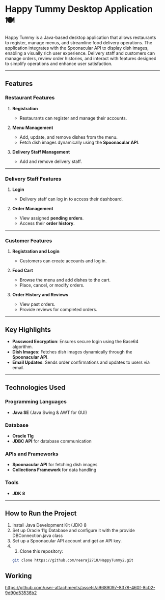 # Happy Tummy Desktop Application 🍽️  

Happy Tummy is a Java-based desktop application that allows restaurants to register, manage menus, and streamline food delivery operations. The application integrates with the Spoonacular API to display dish images, enabling a visually rich user experience. Delivery staff and customers can manage orders, review order histories, and interact with features designed to simplify operations and enhance user satisfaction.  

---

## Features  

### Restaurant Features  
1. **Registration**  
   - Restaurants can register and manage their accounts.  

2. **Menu Management**  
   - Add, update, and remove dishes from the menu.  
   - Fetch dish images dynamically using the **Spoonacular API**.  

3. **Delivery Staff Management**  
   - Add and remove delivery staff.  

---

### Delivery Staff Features  
1. **Login**  
   - Delivery staff can log in to access their dashboard.  

2. **Order Management**  
   - View assigned **pending orders**.  
   - Access their **order history**.  

---

### Customer Features  
1. **Registration and Login**  
   - Customers can create accounts and log in.  

2. **Food Cart**  
   - Browse the menu and add dishes to the cart.  
   - Place, cancel, or modify orders.  

3. **Order History and Reviews**  
   - View past orders.  
   - Provide reviews for completed orders.  

---

## Key Highlights  
- **Password Encryption**: Ensures secure login using the Base64 algorithm.  
- **Dish Images**: Fetches dish images dynamically through the **Spoonacular API**.  
- **Email Updates**: Sends order confirmations and updates to users via email.  

---

## Technologies Used  
### Programming Languages  
- **Java SE** (Java Swing & AWT for GUI)  

### Database  
- **Oracle 11g**  
- **JDBC API** for database communication  

### APIs and Frameworks  
- **Spoonacular API** for fetching dish images  
- **Collections Framework** for data handling  

### Tools  
- **JDK 8**  

---

## How to Run the Project  
1. Install Java Development Kit (JDK) 8
2. Set up Oracle 11g Database and configure it with the provide DBConnection.java class
3. Set up a Spoonacular API account and get an API key.
4. 3. Clone this repository:
   ```bash
   git clone https://github.com/neeraj2710/HappyTummy2.git

## Working
https://github.com/user-attachments/assets/a9689097-8378-460f-8c02-9d90d53536b2
 
